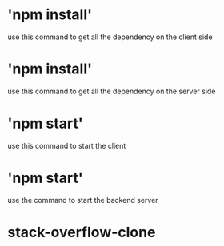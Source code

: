 # 'npm install'
use this command to get all the dependency on the client side

# 'npm install'
use this command to get all the dependency on the server side

# 'npm start'
use this command to start the client 

# 'npm start'

use the command to start the backend server
# stack-overflow-clone
